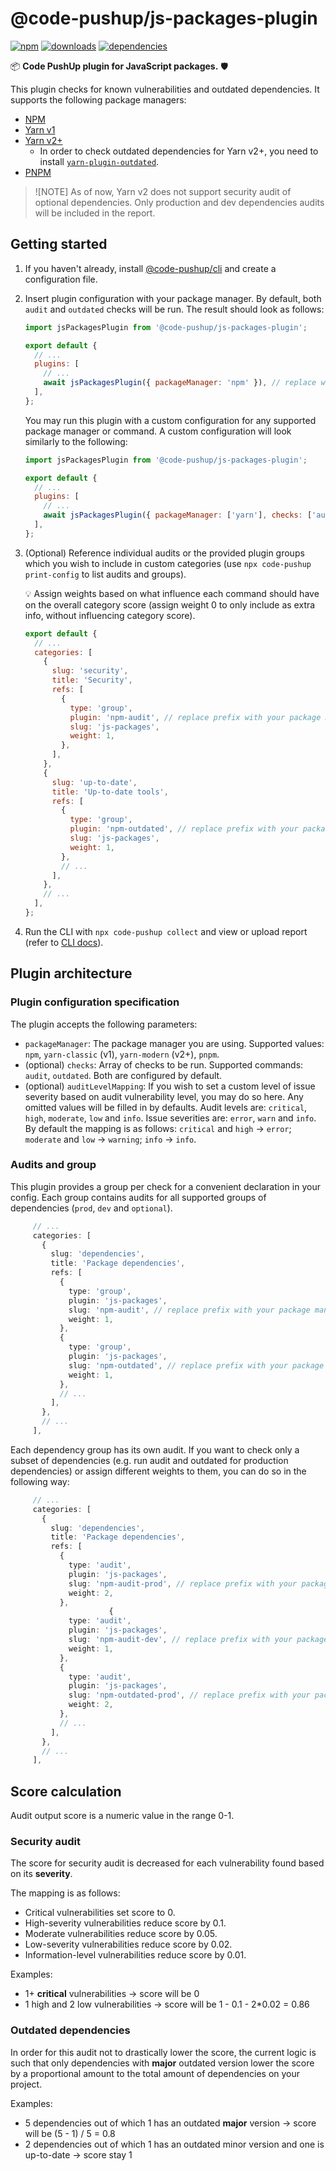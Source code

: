 # @code-pushup/js-packages-plugin

[![npm](https://img.shields.io/npm/v/%40code-pushup%2Fjs-packages-plugin.svg)](https://www.npmjs.com/package/@code-pushup/js-packages-plugin)
[![downloads](https://img.shields.io/npm/dm/%40code-pushup%2Fjs-packages-plugin)](https://npmtrends.com/@code-pushup/js-packages-plugin)
[![dependencies](https://img.shields.io/librariesio/release/npm/%40code-pushup/js-packages-plugin)](https://www.npmjs.com/package/@code-pushup/js-packages-plugin?activeTab=dependencies)

📦 **Code PushUp plugin for JavaScript packages.** 🛡️

This plugin checks for known vulnerabilities and outdated dependencies.
It supports the following package managers:

- [NPM](https://docs.npmjs.com/)
- [Yarn v1](https://classic.yarnpkg.com/docs/)
- [Yarn v2+](https://yarnpkg.com/getting-started)
  - In order to check outdated dependencies for Yarn v2+, you need to install [`yarn-plugin-outdated`](https://github.com/mskelton/yarn-plugin-outdated).
- [PNPM](https://pnpm.io/pnpm-cli)

> ![NOTE]
> As of now, Yarn v2 does not support security audit of optional dependencies. Only production and dev dependencies audits will be included in the report.

## Getting started

1. If you haven't already, install [@code-pushup/cli](../cli/README.md) and create a configuration file.

2. Insert plugin configuration with your package manager. By default, both `audit` and `outdated` checks will be run. The result should look as follows:

   ```js
   import jsPackagesPlugin from '@code-pushup/js-packages-plugin';

   export default {
     // ...
     plugins: [
       // ...
       await jsPackagesPlugin({ packageManager: 'npm' }), // replace with your package manager
     ],
   };
   ```

   You may run this plugin with a custom configuration for any supported package manager or command. A custom configuration will look similarly to the following:

   ```js
   import jsPackagesPlugin from '@code-pushup/js-packages-plugin';

   export default {
     // ...
     plugins: [
       // ...
       await jsPackagesPlugin({ packageManager: ['yarn'], checks: ['audit'] }),
     ],
   };
   ```

3. (Optional) Reference individual audits or the provided plugin groups which you wish to include in custom categories (use `npx code-pushup print-config` to list audits and groups).

   💡 Assign weights based on what influence each command should have on the overall category score (assign weight 0 to only include as extra info, without influencing category score).

   ```js
   export default {
     // ...
     categories: [
       {
         slug: 'security',
         title: 'Security',
         refs: [
           {
             type: 'group',
             plugin: 'npm-audit', // replace prefix with your package manager
             slug: 'js-packages',
             weight: 1,
           },
         ],
       },
       {
         slug: 'up-to-date',
         title: 'Up-to-date tools',
         refs: [
           {
             type: 'group',
             plugin: 'npm-outdated', // replace prefix with your package manager
             slug: 'js-packages',
             weight: 1,
           },
           // ...
         ],
       },
       // ...
     ],
   };
   ```

4. Run the CLI with `npx code-pushup collect` and view or upload report (refer to [CLI docs](../cli/README.md)).

## Plugin architecture

### Plugin configuration specification

The plugin accepts the following parameters:

- `packageManager`: The package manager you are using. Supported values: `npm`, `yarn-classic` (v1), `yarn-modern` (v2+), `pnpm`.
- (optional) `checks`: Array of checks to be run. Supported commands: `audit`, `outdated`. Both are configured by default.
- (optional) `auditLevelMapping`: If you wish to set a custom level of issue severity based on audit vulnerability level, you may do so here. Any omitted values will be filled in by defaults. Audit levels are: `critical`, `high`, `moderate`, `low` and `info`. Issue severities are: `error`, `warn` and `info`. By default the mapping is as follows: `critical` and `high` → `error`; `moderate` and `low` → `warning`; `info` → `info`.

### Audits and group

This plugin provides a group per check for a convenient declaration in your config. Each group contains audits for all supported groups of dependencies (`prod`, `dev` and `optional`).

```ts
     // ...
     categories: [
       {
         slug: 'dependencies',
         title: 'Package dependencies',
         refs: [
           {
             type: 'group',
             plugin: 'js-packages',
             slug: 'npm-audit', // replace prefix with your package manager
             weight: 1,
           },
           {
             type: 'group',
             plugin: 'js-packages',
             slug: 'npm-outdated', // replace prefix with your package manager
             weight: 1,
           },
           // ...
         ],
       },
       // ...
     ],
```

Each dependency group has its own audit. If you want to check only a subset of dependencies (e.g. run audit and outdated for production dependencies) or assign different weights to them, you can do so in the following way:

```ts
     // ...
     categories: [
       {
         slug: 'dependencies',
         title: 'Package dependencies',
         refs: [
           {
             type: 'audit',
             plugin: 'js-packages',
             slug: 'npm-audit-prod', // replace prefix with your package manager
             weight: 2,
           },
                      {
             type: 'audit',
             plugin: 'js-packages',
             slug: 'npm-audit-dev', // replace prefix with your package manager
             weight: 1,
           },
           {
             type: 'audit',
             plugin: 'js-packages',
             slug: 'npm-outdated-prod', // replace prefix with your package manager
             weight: 2,
           },
           // ...
         ],
       },
       // ...
     ],
```

## Score calculation

Audit output score is a numeric value in the range 0-1.

### Security audit

The score for security audit is decreased for each vulnerability found based on its **severity**.

The mapping is as follows:

- Critical vulnerabilities set score to 0.
- High-severity vulnerabilities reduce score by 0.1.
- Moderate vulnerabilities reduce score by 0.05.
- Low-severity vulnerabilities reduce score by 0.02.
- Information-level vulnerabilities reduce score by 0.01.

Examples:

- 1+ **critical** vulnerabilities → score will be 0
- 1 high and 2 low vulnerabilities → score will be 1 - 0.1 - 2\*0.02 = 0.86

### Outdated dependencies

In order for this audit not to drastically lower the score, the current logic is such that only dependencies with **major** outdated version lower the score by a proportional amount to the total amount of dependencies on your project.

Examples:

- 5 dependencies out of which 1 has an outdated **major** version → score will be (5 - 1) / 5 = 0.8
- 2 dependencies out of which 1 has an outdated minor version and one is up-to-date → score stay 1
